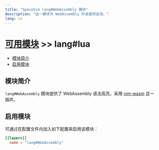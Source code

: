 ```yaml
---
title: "SpaceVim lang#WebAssembly 模块"
description: "这一模块为 WebAssembly 开发提供支持。"
lang: cn
---
```


# [可用模块](../../) >> lang#lua

<!-- vim-markdown-toc GFM -->

- [模块简介](#模块简介)
- [启用模块](#启用模块)

<!-- vim-markdown-toc -->

## 模块简介

`lang#WebAssembly` 模块提供了 WebAssembly 语法高亮，采用 [vim-wasm](https://github.com/rhysd/vim-wasm) 这一插件。

## 启用模块

可通过在配置文件内加入如下配置来启用该模块：

```toml
[[layers]]
  name = "lang#WebAssembly"
```
